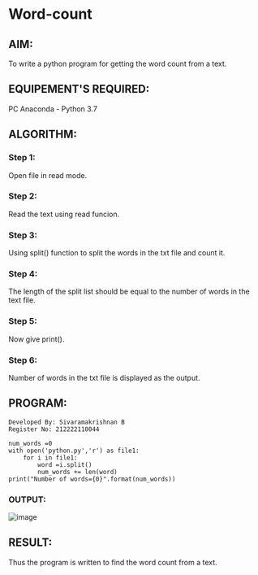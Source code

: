 # Word-count

## AIM:
To write a python program for getting the word count from a text.

## EQUIPEMENT'S REQUIRED: 
PC
Anaconda - Python 3.7

## ALGORITHM: 

### Step 1:
Open file in read mode.

### Step 2: 
Read the text using read funcion.

### Step 3: 
Using split() function to split the words in the txt file and count it.

### Step 4:  
The length of the split list should be equal to the number of words in the text file.

### Step 5: 
Now give print().

### Step 6: 
Number of words in the txt file is displayed as the output.

## PROGRAM:
```
Developed By: Sivaramakrishnan B
Register No: 212222110044

num_words =0
with open('python.py','r') as file1:
    for i in file1:
        word =i.split()
        num_words += len(word)
print("Number of words={0}".format(num_words))

```

### OUTPUT:
![image](https://github.com/SivaramakrishnanBaskar/Word-count/assets/119476322/ae6370fc-fcf5-4a4d-8389-2364186e90c4)

## RESULT:
Thus the program is written to find the word count from a text.
